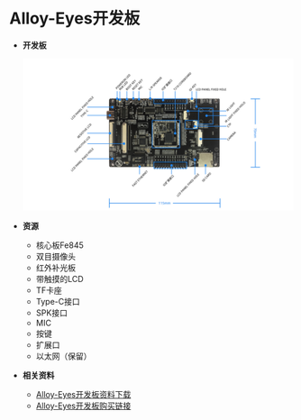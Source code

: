 # Alloy-Eyes开发板

* **开发板**

  ![](../.gitbook/assets/alloy-eyes.png)

* **资源**
  * 核心板Fe845
  * 双目摄像头
  * 红外补光板
  * 带触摸的LCD
  * TF卡座
  * Type-C接口
  * SPK接口
  * MIC
  * 按键
  * 扩展口
  * 以太网（保留）
* **相关资料**
  * [Alloy-Eyes开发板资料下载](http://www.ai-alloy.com/download.html)
  * [Alloy-Eyes开发板购买链接](https://item.taobao.com/item.htm?spm=a2oq0.12575281.0.0.a7a21debWBBg08&ft=t&id=596369309946)

